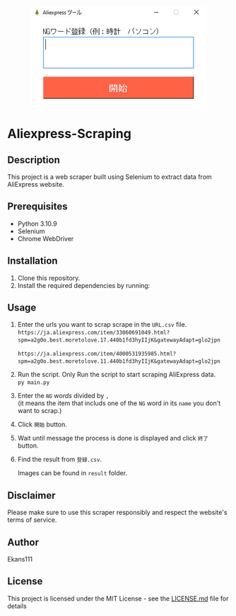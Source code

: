 <p align="center">
  <img src="https://github.com/Ekans111/Aliexpress-Scraping/blob/master/img/interface.jpg?raw=true" alt="animated" />
</p>

# Aliexpress-Scraping

## Description

This project is a web scraper built using Selenium to extract data from AliExpress website.

## Prerequisites

- Python 3.10.9
- Selenium
- Chrome WebDriver

## Installation

1. Clone this repository.
2. Install the required dependencies by running:

## Usage

1. Enter the urls you want to scrap scrape in the `URL.csv` file.
   `https://ja.aliexpress.com/item/33060691049.html?spm=a2g0o.best.moretolove.17.440b1fd3hyIIjK&gatewayAdapt=glo2jpn`

   `https://ja.aliexpress.com/item/4000531935985.html?spm=a2g0o.best.moretolove.11.440b1fd3hyIIjK&gatewayAdapt=glo2jpn`

2. Run the script.
   Only Run the script to start scraping AliExpress data.<br>
   `py main.py`

3. Enter the _`NG` words_ divided by `,`  
   (it means the item that includs one of the `NG` word in its `name` you don't want to scrap.)

4. Click `開始` button.

5. Wait until message the process is done is displayed and click `終了` button.

6. Find the result from `登録.csv`.

   Images can be found in `result` folder.

## Disclaimer

Please make sure to use this scraper responsibly and respect the website's terms of service.

## Author

Ekans111

## License

This project is licensed under the MIT License - see the [LICENSE.md](LICENSE.md) file for details
